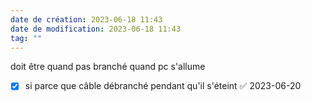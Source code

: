 ```yaml
---
date de création: 2023-06-18 11:43
date de modification: 2023-06-18 11:43
tag: ""
---
```

doit être quand pas branché quand pc s'allume
- [x] si parce que câble débranché pendant qu'il s'éteint ✅ 2023-06-20 